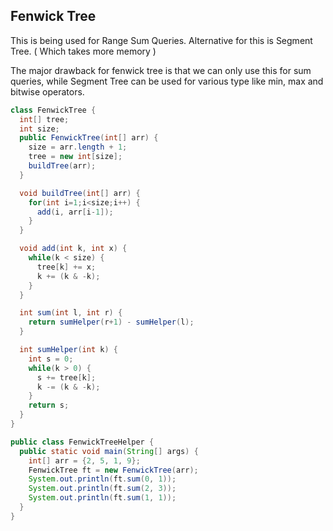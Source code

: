 ## Fenwick Tree

This is being used for Range Sum Queries.
Alternative for this is Segment Tree. ( Which takes more memory )

The major drawback for fenwick tree is that we can only use this for sum queries, while Segment Tree can be used for various type like min, max and bitwise operators.

```java []
class FenwickTree {
  int[] tree;
  int size;
  public FenwickTree(int[] arr) {
    size = arr.length + 1;
    tree = new int[size];
    buildTree(arr);
  }

  void buildTree(int[] arr) {
    for(int i=1;i<size;i++) {
      add(i, arr[i-1]);
    }
  }

  void add(int k, int x) {
    while(k < size) {
      tree[k] += x;
      k += (k & -k);
    }
  }

  int sum(int l, int r) {
    return sumHelper(r+1) - sumHelper(l);
  }

  int sumHelper(int k) {
    int s = 0;
    while(k > 0) {
      s += tree[k];
      k -= (k & -k);
    }
    return s;
  }
}

public class FenwickTreeHelper {
  public static void main(String[] args) {
    int[] arr = {2, 5, 1, 9};
    FenwickTree ft = new FenwickTree(arr);
    System.out.println(ft.sum(0, 1));
    System.out.println(ft.sum(2, 3));
    System.out.println(ft.sum(1, 1));
  }
}
```